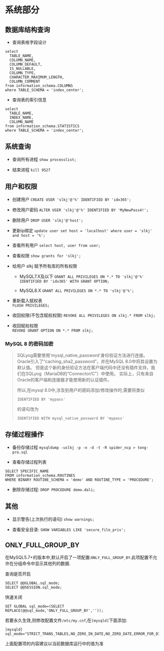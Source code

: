 # 系统部分

## 数据库结构查询

+ 查询表格字段设计

```
select
  TABLE_NAME,
  COLUMN_NAME,
  COLUMN_DEFAULT,
  IS_NULLABLE,
  COLUMN_TYPE,
  CHARACTER_MAXIMUM_LENGTH,
  COLUMN_COMMENT
from information_schema.COLUMNS
where TABLE_SCHEMA = 'index_center';
```

+ 查询表的索引信息

```
select
  TABLE_NAME,
  INDEX_NAME,
  COLUMN_NAME
from information_schema.STATISTICS
where TABLE_SCHEMA = 'index_center';
```

## 系统查询

+ 查询所有进程
`show processlist;`

+ 结束进程
`kill 9527`


## 用户和权限

+ 创建用户
`CREATE USER 'slkj'@'%' IDENTIFIED BY 'idx365';`

+ 修改用户密码
`ALTER USER 'slkj'@'%' IDENTIFIED BY 'MyNewPass4!';`

+ 删除用户
`DROP USER 'slkj'@'host';`

+ 更新ip绑定
`update user set host = 'localhost' where user = 'slkj' and host = '%';`

+ 查看所有用户
`select host, user from user;`

+ 查看权限
`show grants for 'slkj';`

+ 给用户 slkj 赋予所有库的所有权限
  + MySQL7.X及以下
`GRANT ALL PRIVILEGES ON *.* TO 'slkj'@'%' IDENTIFIED BY 'idx365' WITH GRANT OPTION;`

  + MySQL8.X
`GRANT ALL PRIVILEGES ON *.* TO 'slkj'@'%';`

+ 重新载入赋权表  
`FLUSH PRIVILEGES;`
  
+ 收回权限(不包含赋权权限)
`REVOKE ALL PRIVILEGES ON slkj.* FROM slkj;  `

+ 收回赋权权限  
`REVOKE GRANT OPTION ON *.* FROM slkj;`


### MySQL 8 的密码加密

> SQLyog需要使用'mysql_native_password'身份验证方法进行连接。 Oracle引入了“caching_sha2_password”，并在MySQL 8.0中将其设置为默认值。 但是这个新的身份验证方法在客户端代码中还没有插件支持，我们在SQLyog（MariaDB的“Connector/C”）中使用。 实际上，只有来自Oracle的客户端和连接器才能使用新的认证插件。
> 
> 所以,在mysql 8.0中,涉及到用户的密码添加/修改操作时,需要将类似
> 
> `IDENTIFIED BY 'mypass'`
> 
> 的语句改为
> 
> `IDENTIFIED WITH mysql_native_password BY 'mypass'`


## 存储过程操作

+ 备份存储过程
`mysqldump -uslkj -p -n -d -t -R spider_ncp > tong-pro.sql`

+ 查看存储过程列表
```
SELECT SPECIFIC_NAME
FROM information_schema.ROUTINES
WHERE BINARY ROUTINE_SCHEMA = 'demo' AND ROUTINE_TYPE = 'PROCEDURE';
```

+ 删除存储过程:
`DROP PROCEDURE demo.dali;`


## 其他

+ 显示警告(上次执行的语句)
`show warnings;`

+ 查看安全目录:
`SHOW VARIABLES LIKE 'secure_file_priv';`


## ONLY_FULL_GROUP_BY

在MySQL5.7+的版本中,默认开启了一项配置:`ONLY_FULL_GROUP_BY`.此项配置不允许在分组命令中显示其他列的数据.

查询是否开启
```
SELECT @@GLOBAL.sql_mode;
SELECT @@SESSION.sql_mode;
```

快速关闭
```
SET GLOBAL sql_mode=(SELECT REPLACE(@@sql_mode,'ONLY_FULL_GROUP_BY',''));
```

若要永久生效,则修改配置文件`/etc/my.cnf`,在`[mysqld]`下面添加:
```
[mysqld]  
sql_mode="STRICT_TRANS_TABLES,NO_ZERO_IN_DATE,NO_ZERO_DATE,ERROR_FOR_DIVISION_BY_ZERO,NO_AUTO_CREATE_USER,NO_ENGINE_SUBSTITUTION"
```

上面配置项的内容建议以当前数据库运行中的值为准
